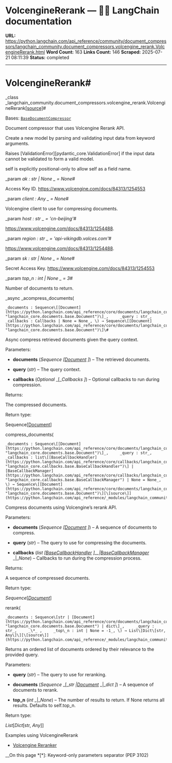 # VolcengineRerank — 🦜🔗 LangChain  documentation

**URL:** https://python.langchain.com/api_reference/community/document_compressors/langchain_community.document_compressors.volcengine_rerank.VolcengineRerank.html
**Word Count:** 163
**Links Count:** 146
**Scraped:** 2025-07-21 08:11:39
**Status:** completed

---

# VolcengineRerank\#

_class _langchain\_community.document\_compressors.volcengine\_rerank.VolcengineRerank[\[source\]](https://python.langchain.com/api_reference/_modules/langchain_community/document_compressors/volcengine_rerank.html#VolcengineRerank)\#     

Bases: [`BaseDocumentCompressor`](https://python.langchain.com/api_reference/core/documents/langchain_core.documents.compressor.BaseDocumentCompressor.html#langchain_core.documents.compressor.BaseDocumentCompressor "langchain_core.documents.compressor.BaseDocumentCompressor")

Document compressor that uses Volcengine Rerank API.

Create a new model by parsing and validating input data from keyword arguments.

Raises \[ValidationError\]\[pydantic\_core.ValidationError\] if the input data cannot be validated to form a valid model.

self is explicitly positional-only to allow self as a field name.

_param _ak _: str | None_ _ = None_\#     

Access Key ID. <https://www.volcengine.com/docs/84313/1254553>

_param _client _: Any_ _ = None_\#     

Volcengine client to use for compressing documents.

_param _host _: str_ _ = 'cn-beijing'_\#     

<https://www.volcengine.com/docs/84313/1254488>.

_param _region _: str_ _ = 'api-vikingdb.volces.com'_\#     

<https://www.volcengine.com/docs/84313/1254488>.

_param _sk _: str | None_ _ = None_\#     

Secret Access Key. <https://www.volcengine.com/docs/84313/1254553>

_param _top\_n _: int | None_ _ = 3_\#     

Number of documents to return.

_async _acompress\_documents\(

    _documents : Sequence\[[Document](https://python.langchain.com/api_reference/core/documents/langchain_core.documents.base.Document.html#langchain_core.documents.base.Document "langchain_core.documents.base.Document")\]_,     _query : str_,     _callbacks : Callbacks | None = None_, \) → Sequence\[[Document](https://python.langchain.com/api_reference/core/documents/langchain_core.documents.base.Document.html#langchain_core.documents.base.Document "langchain_core.documents.base.Document")\]\#     

Async compress retrieved documents given the query context.

Parameters:     

  * **documents** \(_Sequence_ _\[_[_Document_](https://python.langchain.com/api_reference/core/documents/langchain_core.documents.base.Document.html#langchain_core.documents.base.Document "langchain_core.documents.base.Document") _\]_\) – The retrieved documents.

  * **query** \(_str_\) – The query context.

  * **callbacks** \(_Optional_ _\[__Callbacks_ _\]_\) – Optional callbacks to run during compression.

Returns:     

The compressed documents.

Return type:     

Sequence\[[Document](https://python.langchain.com/api_reference/core/documents/langchain_core.documents.base.Document.html#langchain_core.documents.base.Document "langchain_core.documents.base.Document")\]

compress\_documents\(

    _documents : Sequence\[[Document](https://python.langchain.com/api_reference/core/documents/langchain_core.documents.base.Document.html#langchain_core.documents.base.Document "langchain_core.documents.base.Document")\]_,     _query : str_,     _callbacks : list\[[BaseCallbackHandler](https://python.langchain.com/api_reference/core/callbacks/langchain_core.callbacks.base.BaseCallbackHandler.html#langchain_core.callbacks.base.BaseCallbackHandler "langchain_core.callbacks.base.BaseCallbackHandler")\] | [BaseCallbackManager](https://python.langchain.com/api_reference/core/callbacks/langchain_core.callbacks.base.BaseCallbackManager.html#langchain_core.callbacks.base.BaseCallbackManager "langchain_core.callbacks.base.BaseCallbackManager") | None = None_, \) → Sequence\[[Document](https://python.langchain.com/api_reference/core/documents/langchain_core.documents.base.Document.html#langchain_core.documents.base.Document "langchain_core.documents.base.Document")\][\[source\]](https://python.langchain.com/api_reference/_modules/langchain_community/document_compressors/volcengine_rerank.html#VolcengineRerank.compress_documents)\#     

Compress documents using Volcengine’s rerank API.

Parameters:     

  * **documents** \(_Sequence_ _\[_[_Document_](https://python.langchain.com/api_reference/core/documents/langchain_core.documents.base.Document.html#langchain_core.documents.base.Document "langchain_core.documents.base.Document") _\]_\) – A sequence of documents to compress.

  * **query** \(_str_\) – The query to use for compressing the documents.

  * **callbacks** \(_list_ _\[_[_BaseCallbackHandler_](https://python.langchain.com/api_reference/core/callbacks/langchain_core.callbacks.base.BaseCallbackHandler.html#langchain_core.callbacks.base.BaseCallbackHandler "langchain_core.callbacks.base.BaseCallbackHandler") _\]__|_[_BaseCallbackManager_](https://python.langchain.com/api_reference/core/callbacks/langchain_core.callbacks.base.BaseCallbackManager.html#langchain_core.callbacks.base.BaseCallbackManager "langchain_core.callbacks.base.BaseCallbackManager") _|__None_\) – Callbacks to run during the compression process.

Returns:     

A sequence of compressed documents.

Return type:     

_Sequence_\[[_Document_](https://python.langchain.com/api_reference/core/documents/langchain_core.documents.base.Document.html#langchain_core.documents.base.Document "langchain_core.documents.base.Document")\]

rerank\(

    _documents : Sequence\[str | [Document](https://python.langchain.com/api_reference/core/documents/langchain_core.documents.base.Document.html#langchain_core.documents.base.Document "langchain_core.documents.base.Document") | dict\]_,     _query : str_,     _\*_ ,     _top\_n : int | None = -1_, \) → List\[Dict\[str, Any\]\][\[source\]](https://python.langchain.com/api_reference/_modules/langchain_community/document_compressors/volcengine_rerank.html#VolcengineRerank.rerank)\#     

Returns an ordered list of documents ordered by their relevance to the provided query.

Parameters:     

  * **query** \(_str_\) – The query to use for reranking.

  * **documents** \(_Sequence_ _\[__str_ _|_[_Document_](https://python.langchain.com/api_reference/core/documents/langchain_core.documents.base.Document.html#langchain_core.documents.base.Document "langchain_core.documents.base.Document") _|__dict_ _\]_\) – A sequence of documents to rerank.

  * **top\_n** \(_int_ _|__None_\) – The number of results to return. If None returns all results. Defaults to self.top\_n.

Return type:     

_List_\[_Dict_\[str, _Any_\]\]

Examples using VolcengineRerank

  * [Volcengine Reranker](https://python.langchain.com/docs/integrations/document_transformers/volcengine_rerank/)

__On this page   *[\*]: Keyword-only parameters separator (PEP 3102)